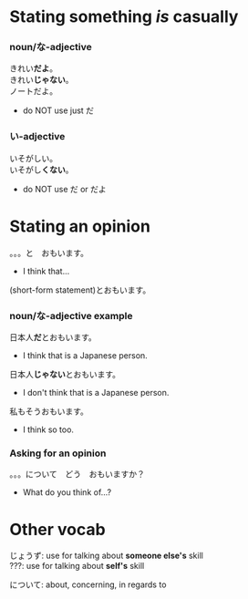 # Stating something *is* casually
### noun/な-adjective
きれい**だよ**。  
きれい**じゃない**。  
ノートだよ。  
- do NOT use just だ
### い-adjective
いそがしい。  
いそがし**くない**。
- do NOT use だ or だよ
# Stating an opinion
。。。と　おもいます。
- I think that...

(short-form statement)とおもいます。
### noun/な-adjective example 
日本人**だ**とおもいます。
- I think that is a Japanese person.

日本人**じゃない**とおもいます。
- I don't think that is a Japanese person.

私もそうおもいます。
- I think so too.
### Asking for an opinion
。。。について　どう　おもいますか？
- What do you think of...?

# Other vocab
じょうず: use for talking about **someone else's** skill  
???: use for talking about **self's** skill

について: about, concerning, in regards to